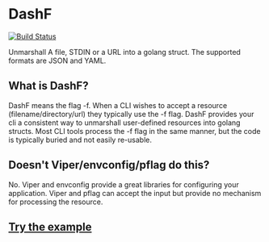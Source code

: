 # DashF

[![Build Status](https://travis-ci.org/cdornsife/dashf.svg?branch=master)](https://travis-ci.org/cdornsife/dashf)

Unmarshall A file, STDIN or a URL into a golang struct. The supported formats are JSON and YAML. 

## What is DashF?

DashF means the flag -f.  When a CLI wishes to accept a resource (filename/directory/url) they typically use the -f flag. DashF provides your cli a consistent way to unmarshall user-defined resources into golang structs. Most CLI tools process the -f flag in the same manner, but the code is typically buried and not easily re-usable.

## Doesn't Viper/envconfig/pflag do this?
No. Viper and envconfig provide a great libraries for configuring your application. Viper and pflag can accept the input but provide no mechanism for processing the resource. 

## [Try the example](example/)
